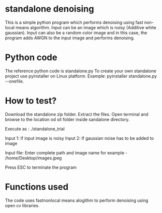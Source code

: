 # standalone denoising
This is a simple python program which performs denoising using fast non-local means algorithm. Input can be an image which is noisy (Additive white gaussian). Input can also be a random color image and in this case, the program adds AWGN to the input image and performs denoising. 


# Python code
The reference python code is standalone.py
To create your own standalone project use pyinstaller on Linux platform. 
Example: pyinstaller standalone.py --onefile.


# How to test?
Download the standalone zip folder. Extract the files. Open terminal and browse to the location od sit folder inside sandalone directory. 

Execute as :  ./standalone_trial

Input 1: If input image is noisy 
Input 2: If gaussian noise has to be added to image 

Input file: Enter complete path and image name for example - /home/Desktop/images.jpeg

Press ESC to terminate the program 


# Functions used
The code uses fastnonlocal means alogithm to perform denoising using open cv libraries. 

